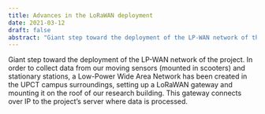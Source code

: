 ```yaml
---
title: Advances in the LoRaWAN deployment
date: 2021-03-12
draft: false
abstract: "Giant step toward the deployment of the LP-WAN network of the project. In order to collect data from our moving sensors (mounted in scooters) and stationary stations, a Low-Power Wide Area Network has been created in the UPCT campus surroundings, setting up a LoRaWAN gateway and mounting it on the roof of our research building. This gateway connects over IP to the project’s server where data is processed."
---
```


Giant step toward the deployment of the LP-WAN network of the project. In order to collect data from our moving sensors (mounted in scooters) and stationary stations, a Low-Power Wide Area Network has been created in the UPCT campus surroundings, setting up a LoRaWAN gateway and mounting it on the roof of our research building. This gateway connects over IP to the project’s server where data is processed.

<!--more-->